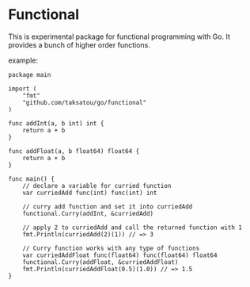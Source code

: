 # Functional

This is experimental package for functional programming with Go.
It provides a bunch of higher order functions.

example:

```
package main

import (
	"fmt"
	"github.com/taksatou/go/functional"
)

func addInt(a, b int) int {
	return a + b
}

func addFloat(a, b float64) float64 {
	return a + b
}

func main() {
	// declare a variable for curried function
	var curriedAdd func(int) func(int) int

	// curry add function and set it into curriedAdd
	functional.Curry(addInt, &curriedAdd)

	// apply 2 to curriedAdd and call the returned function with 1
	fmt.Println(curriedAdd(2)(1)) // => 3

	// Curry function works with any type of functions
	var curriedAddFloat func(float64) func(float64) float64
	functional.Curry(addFloat, &curriedAddFloat)
	fmt.Println(curriedAddFloat(0.5)(1.0)) // => 1.5
}
```
